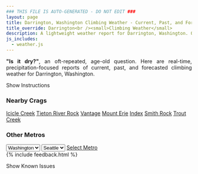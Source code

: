 ```yaml
---
### THIS FILE IS AUTO-GENERATED - DO NOT EDIT ###
layout: page
title: Darrington, Washington Climbing Weather - Current, Past, and Forecasted Report
title_override: Darrington<br /><small>Climbing Weather</small>
description: A lightweight weather report for Darrington, Washington. Optimized for slow internet connections.
js_includes:
  - weather.js
---
```


<section class="measure center lh-copy f5-ns f6 ph2 mv4" style="text-align: justify;">
<strong>"Is it dry?"</strong>, an oft-repeated, age-old question. Here are real-time,
precipitation-focused reports of current, past, and forecasted climbing weather for Darrington, Washington.
</section>

<p id="settings-toggle" class="mw5 b center tc hover-light-red black-70 pointer">Show Instructions</p>
<section id="settings" class="overflow-hidden" style="display:none;">
    <div class="mv2 ph2 center">
        <div class="fn f6 tc pv2">
            <p class="measure lh-copy center"><strong>Show/hide hourly forecasts</strong> by clicking the desired day.</p>
            <hr class="mw5 p0 mv2 o-60 b0 bt b--light-red light-red bg-light-red">
            <p class="measure lh-copy center"><strong>Current and Past conditions</strong> are measured by the nearest weather station. <strong>Forecast conditions</strong> are calculated and polled separately.</p>
            <hr class="mw5 p0 mv2 o-60 b0 bt b--light-red light-red bg-light-red">
            <p class="measure lh-copy center"><strong>Having issues?</strong> Try <a id="clear-cache" class="no-underline relative fancy-link light-red hover-light-red" href="#">clearing the local cache</a>.</p>
            <hr class="mw5 p0 mv2 o-60 b0 bt b--light-red light-red bg-light-red">
            <p class="measure lh-copy center">Weather data sourced from <a class="no-underline fancy-link relative light-red" target="_blank" href="https://www.weather.gov/documentation/services-web-api">weather.gov</a>.</p>
        </div>
    </div>
</section>
<section id="weather" data-crag="darrington-washington" class="mv4-ns mv3 ph2 center"></section>
<section id="nearby" class="tc lh-copy">
  <h3>Nearby Crags</h3>
<a class="nowrap no-underline fancy-link relative light-red mh3" href="/crags/icicle-creek-washington-weather.html">Icicle Creek</a>
<a class="nowrap no-underline fancy-link relative light-red mh3" href="/crags/tieton-river-rock-washington-weather.html">Tieton River Rock</a>
<a class="nowrap no-underline fancy-link relative light-red mh3" href="/crags/vantage-washington-weather.html">Vantage</a>
<a class="nowrap no-underline fancy-link relative light-red mh3" href="/crags/mount-erie-washington-weather.html">Mount Erie</a>
<a class="nowrap no-underline fancy-link relative light-red mh3" href="/crags/index-washington-weather.html">Index</a>
<a class="nowrap no-underline fancy-link relative light-red mh3" href="/crags/smith-rock-oregon-weather.html">Smith Rock</a>
<a class="nowrap no-underline fancy-link relative light-red mh3" href="/crags/trout-creek-oregon-weather.html">Trout Creek</a>
</section>
<section id="nearby" class="tc lh-copy">
  <h3>Other Metros</h3>
  <select class="ma1 bg-near-white pa2" id="stateSel">
    <option value="Texas">Texas</option>
    <option value="Washington" selected>Washington</option>
    <option value="Colorado">Colorado</option>
    <option value="Tennessee">Tennessee</option>
    <option value="Utah">Utah</option>
    <option value="California">California</option>
  </select>
  <select class="ma1 bg-near-white pa2" id="citySel">
    <option value="Seattle" selected>Seattle</option>
  </select>
  <a id="selectMetro" class="f6 link dim ph3 pv2 ma1 dib white bg-light-red" href="/crags/seattle-washington-weather.html">Select Metro</a>
  <script>
    var states = [];
    states["Texas"] = "Austin"
    states["Washington"] = "Seattle"
    states["Colorado"] = "Denver"
    states["Tennessee"] = "Nashville"
    states["Utah"] = "Salt Lake City"
    states["California"] = "San Francisco|Los Angeles"
  </script>
</section>
{% include feedback.html %}
<p id="issues-toggle" class="mw5 b center tc hover-light-red black-70 pointer">Show Known Issues</p>
<section id="issues" class="overflow-hidden tc f6">
</section>

<script>
  var weekly_SEW_151_89 = {"updated":"2023-02-04T07:48:26+00:00","units":"us","forecastGenerator":"BaselineForecastGenerator","generatedAt":"2023-02-04T08:32:56+00:00","updateTime":"2023-02-04T07:48:26+00:00","validTimes":"2023-02-04T01:00:00+00:00/P8D","elevation":{"unitCode":"wmoUnit:m","value":1150.9248},"periods":[{"number":1,"name":"Overnight","startTime":"2023-02-04T00:00:00-08:00","endTime":"2023-02-04T06:00:00-08:00","isDaytime":false,"temperature":33,"temperatureUnit":"F","temperatureTrend":"rising","windSpeed":"14 to 20 mph","windDirection":"SSW","icon":"https://api.weather.gov/icons/land/night/snow,100?size=medium","shortForecast":"Snow","detailedForecast":"Snow before 1am, then rain and snow. Cloudy. Low around 33, with temperatures rising to around 35 overnight. Wind chill values as low as 24. South southwest wind 14 to 20 mph, with gusts as high as 25 mph. Chance of precipitation is 100%. New snow accumulation of 1 to 2 inches possible."},{"number":2,"name":"Saturday","startTime":"2023-02-04T06:00:00-08:00","endTime":"2023-02-04T18:00:00-08:00","isDaytime":true,"temperature":38,"temperatureUnit":"F","temperatureTrend":null,"windSpeed":"8 to 14 mph","windDirection":"SSE","icon":"https://api.weather.gov/icons/land/day/snow,100/snow,60?size=medium","shortForecast":"Rain And Snow","detailedForecast":"Rain and snow. Cloudy, with a high near 38. South southeast wind 8 to 14 mph. Chance of precipitation is 100%. New snow accumulation of less than half an inch possible."},{"number":3,"name":"Saturday Night","startTime":"2023-02-04T18:00:00-08:00","endTime":"2023-02-05T06:00:00-08:00","isDaytime":false,"temperature":33,"temperatureUnit":"F","temperatureTrend":"rising","windSpeed":"7 to 10 mph","windDirection":"SSE","icon":"https://api.weather.gov/icons/land/night/snow,80/snow,60?size=medium","shortForecast":"Rain And Snow","detailedForecast":"Rain and snow. Cloudy. Low around 33, with temperatures rising to around 35 overnight. South southeast wind 7 to 10 mph. Chance of precipitation is 80%. New snow accumulation of around one inch possible."},{"number":4,"name":"Sunday","startTime":"2023-02-05T06:00:00-08:00","endTime":"2023-02-05T18:00:00-08:00","isDaytime":true,"temperature":37,"temperatureUnit":"F","temperatureTrend":null,"windSpeed":"9 mph","windDirection":"SW","icon":"https://api.weather.gov/icons/land/day/snow,100?size=medium","shortForecast":"Rain And Snow","detailedForecast":"Rain and snow. Cloudy, with a high near 37. Southwest wind around 9 mph. Chance of precipitation is 100%. New snow accumulation of 2 to 4 inches possible."},{"number":5,"name":"Sunday Night","startTime":"2023-02-05T18:00:00-08:00","endTime":"2023-02-06T06:00:00-08:00","isDaytime":false,"temperature":32,"temperatureUnit":"F","temperatureTrend":null,"windSpeed":"9 mph","windDirection":"WSW","icon":"https://api.weather.gov/icons/land/night/snow,90?size=medium","shortForecast":"Light Snow","detailedForecast":"Snow. Cloudy, with a low around 32. West southwest wind around 9 mph. Chance of precipitation is 90%. New snow accumulation of 2 to 4 inches possible."},{"number":6,"name":"Monday","startTime":"2023-02-06T06:00:00-08:00","endTime":"2023-02-06T18:00:00-08:00","isDaytime":true,"temperature":35,"temperatureUnit":"F","temperatureTrend":null,"windSpeed":"8 to 13 mph","windDirection":"SW","icon":"https://api.weather.gov/icons/land/day/snow,90/snow,80?size=medium","shortForecast":"Light Snow","detailedForecast":"Snow. Cloudy, with a high near 35. Chance of precipitation is 90%. New snow accumulation of 2 to 4 inches possible."},{"number":7,"name":"Monday Night","startTime":"2023-02-06T18:00:00-08:00","endTime":"2023-02-07T06:00:00-08:00","isDaytime":false,"temperature":34,"temperatureUnit":"F","temperatureTrend":null,"windSpeed":"13 mph","windDirection":"S","icon":"https://api.weather.gov/icons/land/night/snow,90?size=medium","shortForecast":"Light Snow","detailedForecast":"Snow. Cloudy, with a low around 34. Chance of precipitation is 90%. New snow accumulation of 3 to 5 inches possible."},{"number":8,"name":"Tuesday","startTime":"2023-02-07T06:00:00-08:00","endTime":"2023-02-07T18:00:00-08:00","isDaytime":true,"temperature":37,"temperatureUnit":"F","temperatureTrend":null,"windSpeed":"13 mph","windDirection":"S","icon":"https://api.weather.gov/icons/land/day/snow?size=medium","shortForecast":"Snow","detailedForecast":"Snow. Cloudy, with a high near 37. New snow accumulation of 4 to 8 inches possible."},{"number":9,"name":"Tuesday Night","startTime":"2023-02-07T18:00:00-08:00","endTime":"2023-02-08T06:00:00-08:00","isDaytime":false,"temperature":31,"temperatureUnit":"F","temperatureTrend":null,"windSpeed":"12 mph","windDirection":"SSW","icon":"https://api.weather.gov/icons/land/night/snow?size=medium","shortForecast":"Heavy Snow","detailedForecast":"Snow. Cloudy, with a low around 31. New snow accumulation of 8 to 12 inches possible."},{"number":10,"name":"Wednesday","startTime":"2023-02-08T06:00:00-08:00","endTime":"2023-02-08T18:00:00-08:00","isDaytime":true,"temperature":34,"temperatureUnit":"F","temperatureTrend":null,"windSpeed":"12 mph","windDirection":"WSW","icon":"https://api.weather.gov/icons/land/day/snow?size=medium","shortForecast":"Heavy Snow Likely","detailedForecast":"Snow likely. Mostly cloudy, with a high near 34. New snow accumulation of 4 to 8 inches possible."},{"number":11,"name":"Wednesday Night","startTime":"2023-02-08T18:00:00-08:00","endTime":"2023-02-09T06:00:00-08:00","isDaytime":false,"temperature":26,"temperatureUnit":"F","temperatureTrend":null,"windSpeed":"7 to 10 mph","windDirection":"W","icon":"https://api.weather.gov/icons/land/night/snow?size=medium","shortForecast":"Chance Light Snow","detailedForecast":"A chance of snow. Mostly cloudy, with a low around 26."},{"number":12,"name":"Thursday","startTime":"2023-02-09T06:00:00-08:00","endTime":"2023-02-09T18:00:00-08:00","isDaytime":true,"temperature":37,"temperatureUnit":"F","temperatureTrend":null,"windSpeed":"8 mph","windDirection":"N","icon":"https://api.weather.gov/icons/land/day/snow?size=medium","shortForecast":"Chance Light Snow","detailedForecast":"A chance of snow. Partly sunny, with a high near 37."},{"number":13,"name":"Thursday Night","startTime":"2023-02-09T18:00:00-08:00","endTime":"2023-02-10T06:00:00-08:00","isDaytime":false,"temperature":29,"temperatureUnit":"F","temperatureTrend":null,"windSpeed":"9 mph","windDirection":"E","icon":"https://api.weather.gov/icons/land/night/snow?size=medium","shortForecast":"Chance Light Snow","detailedForecast":"A chance of snow. Mostly cloudy, with a low around 29."},{"number":14,"name":"Friday","startTime":"2023-02-10T06:00:00-08:00","endTime":"2023-02-10T18:00:00-08:00","isDaytime":true,"temperature":39,"temperatureUnit":"F","temperatureTrend":null,"windSpeed":"12 mph","windDirection":"E","icon":"https://api.weather.gov/icons/land/day/snow?size=medium","shortForecast":"Chance Light Snow","detailedForecast":"A chance of snow. Mostly cloudy, with a high near 39."}]}
  var hourly_SEW_151_89 = {"@context":["https://geojson.org/geojson-ld/geojson-context.jsonld",{"@version":"1.1","wx":"https://api.weather.gov/ontology#","geo":"http://www.opengis.net/ont/geosparql#","unit":"http://codes.wmo.int/common/unit/","@vocab":"https://api.weather.gov/ontology#"}],"type":"Feature","geometry":{"type":"Polygon","coordinates":[[[-121.6487288,48.1784602],[-121.6426225,48.158006500000006],[-121.6119448,48.16207810000001],[-121.6180444,48.18253210000001],[-121.6487288,48.1784602]]]},"properties":{"updated":"2023-02-04T07:48:26+00:00","units":"us","forecastGenerator":"HourlyForecastGenerator","generatedAt":"2023-02-04T08:32:56+00:00","updateTime":"2023-02-04T07:48:26+00:00","validTimes":"2023-02-04T01:00:00+00:00/P8D","elevation":{"unitCode":"wmoUnit:m","value":1150.9248},"periods":[{"number":1,"name":"","startTime":"2023-02-04T00:00:00-08:00","endTime":"2023-02-04T01:00:00-08:00","isDaytime":false,"temperature":35,"temperatureUnit":"F","temperatureTrend":null,"windSpeed":"20 mph","windDirection":"SSW","icon":"https://api.weather.gov/icons/land/night/snow,80?size=small","shortForecast":"Snow","detailedForecast":""},{"number":2,"name":"","startTime":"2023-02-04T01:00:00-08:00","endTime":"2023-02-04T02:00:00-08:00","isDaytime":false,"temperature":35,"temperatureUnit":"F","temperatureTrend":null,"windSpeed":"16 mph","windDirection":"SSW","icon":"https://api.weather.gov/icons/land/night/snow,90?size=small","shortForecast":"Rain And Snow","detailedForecast":""},{"number":3,"name":"","startTime":"2023-02-04T02:00:00-08:00","endTime":"2023-02-04T03:00:00-08:00","isDaytime":false,"temperature":35,"temperatureUnit":"F","temperatureTrend":null,"windSpeed":"16 mph","windDirection":"SSW","icon":"https://api.weather.gov/icons/land/night/snow,90?size=small","shortForecast":"Rain And Snow","detailedForecast":""},{"number":4,"name":"","startTime":"2023-02-04T03:00:00-08:00","endTime":"2023-02-04T04:00:00-08:00","isDaytime":false,"temperature":35,"temperatureUnit":"F","temperatureTrend":null,"windSpeed":"16 mph","windDirection":"SSW","icon":"https://api.weather.gov/icons/land/night/snow,90?size=small","shortForecast":"Rain And Snow","detailedForecast":""},{"number":5,"name":"","startTime":"2023-02-04T04:00:00-08:00","endTime":"2023-02-04T05:00:00-08:00","isDaytime":false,"temperature":34,"temperatureUnit":"F","temperatureTrend":null,"windSpeed":"14 mph","windDirection":"SSW","icon":"https://api.weather.gov/icons/land/night/snow,90?size=small","shortForecast":"Rain And Snow","detailedForecast":""},{"number":6,"name":"","startTime":"2023-02-04T05:00:00-08:00","endTime":"2023-02-04T06:00:00-08:00","isDaytime":false,"temperature":35,"temperatureUnit":"F","temperatureTrend":null,"windSpeed":"14 mph","windDirection":"SSW","icon":"https://api.weather.gov/icons/land/night/snow,100?size=small","shortForecast":"Rain And Snow","detailedForecast":""},{"number":7,"name":"","startTime":"2023-02-04T06:00:00-08:00","endTime":"2023-02-04T07:00:00-08:00","isDaytime":true,"temperature":35,"temperatureUnit":"F","temperatureTrend":null,"windSpeed":"14 mph","windDirection":"SSW","icon":"https://api.weather.gov/icons/land/day/snow,100?size=small","shortForecast":"Rain And Snow","detailedForecast":""},{"number":8,"name":"","startTime":"2023-02-04T07:00:00-08:00","endTime":"2023-02-04T08:00:00-08:00","isDaytime":true,"temperature":36,"temperatureUnit":"F","temperatureTrend":null,"windSpeed":"12 mph","windDirection":"S","icon":"https://api.weather.gov/icons/land/day/snow?size=small","shortForecast":"Rain And Snow","detailedForecast":""},{"number":9,"name":"","startTime":"2023-02-04T08:00:00-08:00","endTime":"2023-02-04T09:00:00-08:00","isDaytime":true,"temperature":35,"temperatureUnit":"F","temperatureTrend":null,"windSpeed":"12 mph","windDirection":"S","icon":"https://api.weather.gov/icons/land/day/snow?size=small","shortForecast":"Rain And Snow","detailedForecast":""},{"number":10,"name":"","startTime":"2023-02-04T09:00:00-08:00","endTime":"2023-02-04T10:00:00-08:00","isDaytime":true,"temperature":35,"temperatureUnit":"F","temperatureTrend":null,"windSpeed":"12 mph","windDirection":"S","icon":"https://api.weather.gov/icons/land/day/snow?size=small","shortForecast":"Rain And Snow","detailedForecast":""},{"number":11,"name":"","startTime":"2023-02-04T10:00:00-08:00","endTime":"2023-02-04T11:00:00-08:00","isDaytime":true,"temperature":35,"temperatureUnit":"F","temperatureTrend":null,"windSpeed":"12 mph","windDirection":"S","icon":"https://api.weather.gov/icons/land/day/snow?size=small","shortForecast":"Rain And Snow Likely","detailedForecast":""},{"number":12,"name":"","startTime":"2023-02-04T11:00:00-08:00","endTime":"2023-02-04T12:00:00-08:00","isDaytime":true,"temperature":36,"temperatureUnit":"F","temperatureTrend":null,"windSpeed":"12 mph","windDirection":"S","icon":"https://api.weather.gov/icons/land/day/snow?size=small","shortForecast":"Rain And Snow Likely","detailedForecast":""},{"number":13,"name":"","startTime":"2023-02-04T12:00:00-08:00","endTime":"2023-02-04T13:00:00-08:00","isDaytime":true,"temperature":37,"temperatureUnit":"F","temperatureTrend":null,"windSpeed":"12 mph","windDirection":"S","icon":"https://api.weather.gov/icons/land/day/snow?size=small","shortForecast":"Chance Rain And Snow","detailedForecast":""},{"number":14,"name":"","startTime":"2023-02-04T13:00:00-08:00","endTime":"2023-02-04T14:00:00-08:00","isDaytime":true,"temperature":37,"temperatureUnit":"F","temperatureTrend":null,"windSpeed":"9 mph","windDirection":"SSE","icon":"https://api.weather.gov/icons/land/day/snow?size=small","shortForecast":"Chance Rain And Snow","detailedForecast":""},{"number":15,"name":"","startTime":"2023-02-04T14:00:00-08:00","endTime":"2023-02-04T15:00:00-08:00","isDaytime":true,"temperature":38,"temperatureUnit":"F","temperatureTrend":null,"windSpeed":"9 mph","windDirection":"SSE","icon":"https://api.weather.gov/icons/land/day/rain?size=small","shortForecast":"Chance Light Rain","detailedForecast":""},{"number":16,"name":"","startTime":"2023-02-04T15:00:00-08:00","endTime":"2023-02-04T16:00:00-08:00","isDaytime":true,"temperature":38,"temperatureUnit":"F","temperatureTrend":null,"windSpeed":"9 mph","windDirection":"SSE","icon":"https://api.weather.gov/icons/land/day/rain?size=small","shortForecast":"Chance Light Rain","detailedForecast":""},{"number":17,"name":"","startTime":"2023-02-04T16:00:00-08:00","endTime":"2023-02-04T17:00:00-08:00","isDaytime":true,"temperature":37,"temperatureUnit":"F","temperatureTrend":null,"windSpeed":"8 mph","windDirection":"SE","icon":"https://api.weather.gov/icons/land/day/snow?size=small","shortForecast":"Rain And Snow Likely","detailedForecast":""},{"number":18,"name":"","startTime":"2023-02-04T17:00:00-08:00","endTime":"2023-02-04T18:00:00-08:00","isDaytime":true,"temperature":37,"temperatureUnit":"F","temperatureTrend":null,"windSpeed":"8 mph","windDirection":"SE","icon":"https://api.weather.gov/icons/land/day/snow?size=small","shortForecast":"Rain And Snow Likely","detailedForecast":""},{"number":19,"name":"","startTime":"2023-02-04T18:00:00-08:00","endTime":"2023-02-04T19:00:00-08:00","isDaytime":false,"temperature":36,"temperatureUnit":"F","temperatureTrend":null,"windSpeed":"8 mph","windDirection":"SE","icon":"https://api.weather.gov/icons/land/night/snow?size=small","shortForecast":"Rain And Snow","detailedForecast":""},{"number":20,"name":"","startTime":"2023-02-04T19:00:00-08:00","endTime":"2023-02-04T20:00:00-08:00","isDaytime":false,"temperature":36,"temperatureUnit":"F","temperatureTrend":null,"windSpeed":"9 mph","windDirection":"SSE","icon":"https://api.weather.gov/icons/land/night/snow?size=small","shortForecast":"Rain And Snow","detailedForecast":""},{"number":21,"name":"","startTime":"2023-02-04T20:00:00-08:00","endTime":"2023-02-04T21:00:00-08:00","isDaytime":false,"temperature":36,"temperatureUnit":"F","temperatureTrend":null,"windSpeed":"9 mph","windDirection":"SSE","icon":"https://api.weather.gov/icons/land/night/snow?size=small","shortForecast":"Rain And Snow","detailedForecast":""},{"number":22,"name":"","startTime":"2023-02-04T21:00:00-08:00","endTime":"2023-02-04T22:00:00-08:00","isDaytime":false,"temperature":36,"temperatureUnit":"F","temperatureTrend":null,"windSpeed":"9 mph","windDirection":"SSE","icon":"https://api.weather.gov/icons/land/night/snow?size=small","shortForecast":"Rain And Snow","detailedForecast":""},{"number":23,"name":"","startTime":"2023-02-04T22:00:00-08:00","endTime":"2023-02-04T23:00:00-08:00","isDaytime":false,"temperature":36,"temperatureUnit":"F","temperatureTrend":null,"windSpeed":"10 mph","windDirection":"SSE","icon":"https://api.weather.gov/icons/land/night/snow?size=small","shortForecast":"Rain And Snow Likely","detailedForecast":""},{"number":24,"name":"","startTime":"2023-02-04T23:00:00-08:00","endTime":"2023-02-05T00:00:00-08:00","isDaytime":false,"temperature":36,"temperatureUnit":"F","temperatureTrend":null,"windSpeed":"10 mph","windDirection":"SSE","icon":"https://api.weather.gov/icons/land/night/snow?size=small","shortForecast":"Chance Rain And Snow","detailedForecast":""},{"number":25,"name":"","startTime":"2023-02-05T00:00:00-08:00","endTime":"2023-02-05T01:00:00-08:00","isDaytime":false,"temperature":36,"temperatureUnit":"F","temperatureTrend":null,"windSpeed":"10 mph","windDirection":"SSE","icon":"https://api.weather.gov/icons/land/night/snow?size=small","shortForecast":"Chance Rain And Snow","detailedForecast":""},{"number":26,"name":"","startTime":"2023-02-05T01:00:00-08:00","endTime":"2023-02-05T02:00:00-08:00","isDaytime":false,"temperature":36,"temperatureUnit":"F","temperatureTrend":null,"windSpeed":"9 mph","windDirection":"SSE","icon":"https://api.weather.gov/icons/land/night/snow?size=small","shortForecast":"Chance Rain And Snow","detailedForecast":""},{"number":27,"name":"","startTime":"2023-02-05T02:00:00-08:00","endTime":"2023-02-05T03:00:00-08:00","isDaytime":false,"temperature":36,"temperatureUnit":"F","temperatureTrend":null,"windSpeed":"9 mph","windDirection":"SSE","icon":"https://api.weather.gov/icons/land/night/snow?size=small","shortForecast":"Chance Rain And Snow","detailedForecast":""},{"number":28,"name":"","startTime":"2023-02-05T03:00:00-08:00","endTime":"2023-02-05T04:00:00-08:00","isDaytime":false,"temperature":35,"temperatureUnit":"F","temperatureTrend":null,"windSpeed":"9 mph","windDirection":"SSE","icon":"https://api.weather.gov/icons/land/night/snow?size=small","shortForecast":"Chance Rain And Snow","detailedForecast":""},{"number":29,"name":"","startTime":"2023-02-05T04:00:00-08:00","endTime":"2023-02-05T05:00:00-08:00","isDaytime":false,"temperature":35,"temperatureUnit":"F","temperatureTrend":null,"windSpeed":"7 mph","windDirection":"S","icon":"https://api.weather.gov/icons/land/night/snow?size=small","shortForecast":"Chance Rain And Snow","detailedForecast":""},{"number":30,"name":"","startTime":"2023-02-05T05:00:00-08:00","endTime":"2023-02-05T06:00:00-08:00","isDaytime":false,"temperature":35,"temperatureUnit":"F","temperatureTrend":null,"windSpeed":"7 mph","windDirection":"S","icon":"https://api.weather.gov/icons/land/night/snow?size=small","shortForecast":"Rain And Snow Likely","detailedForecast":""},{"number":31,"name":"","startTime":"2023-02-05T06:00:00-08:00","endTime":"2023-02-05T07:00:00-08:00","isDaytime":true,"temperature":35,"temperatureUnit":"F","temperatureTrend":null,"windSpeed":"7 mph","windDirection":"S","icon":"https://api.weather.gov/icons/land/day/snow?size=small","shortForecast":"Rain And Snow Likely","detailedForecast":""},{"number":32,"name":"","startTime":"2023-02-05T07:00:00-08:00","endTime":"2023-02-05T08:00:00-08:00","isDaytime":true,"temperature":34,"temperatureUnit":"F","temperatureTrend":null,"windSpeed":"8 mph","windDirection":"S","icon":"https://api.weather.gov/icons/land/day/snow?size=small","shortForecast":"Light Snow","detailedForecast":""},{"number":33,"name":"","startTime":"2023-02-05T08:00:00-08:00","endTime":"2023-02-05T09:00:00-08:00","isDaytime":true,"temperature":33,"temperatureUnit":"F","temperatureTrend":null,"windSpeed":"8 mph","windDirection":"S","icon":"https://api.weather.gov/icons/land/day/snow?size=small","shortForecast":"Light Snow","detailedForecast":""},{"number":34,"name":"","startTime":"2023-02-05T09:00:00-08:00","endTime":"2023-02-05T10:00:00-08:00","isDaytime":true,"temperature":34,"temperatureUnit":"F","temperatureTrend":null,"windSpeed":"8 mph","windDirection":"S","icon":"https://api.weather.gov/icons/land/day/snow?size=small","shortForecast":"Snow","detailedForecast":""},{"number":35,"name":"","startTime":"2023-02-05T10:00:00-08:00","endTime":"2023-02-05T11:00:00-08:00","isDaytime":true,"temperature":35,"temperatureUnit":"F","temperatureTrend":null,"windSpeed":"8 mph","windDirection":"SSW","icon":"https://api.weather.gov/icons/land/day/snow?size=small","shortForecast":"Light Snow","detailedForecast":""},{"number":36,"name":"","startTime":"2023-02-05T11:00:00-08:00","endTime":"2023-02-05T12:00:00-08:00","isDaytime":true,"temperature":36,"temperatureUnit":"F","temperatureTrend":null,"windSpeed":"8 mph","windDirection":"SSW","icon":"https://api.weather.gov/icons/land/day/snow?size=small","shortForecast":"Light Snow","detailedForecast":""},{"number":37,"name":"","startTime":"2023-02-05T12:00:00-08:00","endTime":"2023-02-05T13:00:00-08:00","isDaytime":true,"temperature":36,"temperatureUnit":"F","temperatureTrend":null,"windSpeed":"8 mph","windDirection":"SSW","icon":"https://api.weather.gov/icons/land/day/snow?size=small","shortForecast":"Light Snow","detailedForecast":""},{"number":38,"name":"","startTime":"2023-02-05T13:00:00-08:00","endTime":"2023-02-05T14:00:00-08:00","isDaytime":true,"temperature":36,"temperatureUnit":"F","temperatureTrend":null,"windSpeed":"9 mph","windDirection":"WSW","icon":"https://api.weather.gov/icons/land/day/snow?size=small","shortForecast":"Light Snow","detailedForecast":""},{"number":39,"name":"","startTime":"2023-02-05T14:00:00-08:00","endTime":"2023-02-05T15:00:00-08:00","isDaytime":true,"temperature":36,"temperatureUnit":"F","temperatureTrend":null,"windSpeed":"9 mph","windDirection":"WSW","icon":"https://api.weather.gov/icons/land/day/snow?size=small","shortForecast":"Light Snow","detailedForecast":""},{"number":40,"name":"","startTime":"2023-02-05T15:00:00-08:00","endTime":"2023-02-05T16:00:00-08:00","isDaytime":true,"temperature":35,"temperatureUnit":"F","temperatureTrend":null,"windSpeed":"9 mph","windDirection":"WSW","icon":"https://api.weather.gov/icons/land/day/snow?size=small","shortForecast":"Light Snow","detailedForecast":""},{"number":41,"name":"","startTime":"2023-02-05T16:00:00-08:00","endTime":"2023-02-05T17:00:00-08:00","isDaytime":true,"temperature":35,"temperatureUnit":"F","temperatureTrend":null,"windSpeed":"9 mph","windDirection":"WSW","icon":"https://api.weather.gov/icons/land/day/snow?size=small","shortForecast":"Light Snow","detailedForecast":""},{"number":42,"name":"","startTime":"2023-02-05T17:00:00-08:00","endTime":"2023-02-05T18:00:00-08:00","isDaytime":true,"temperature":35,"temperatureUnit":"F","temperatureTrend":null,"windSpeed":"9 mph","windDirection":"WSW","icon":"https://api.weather.gov/icons/land/day/snow?size=small","shortForecast":"Light Snow","detailedForecast":""},{"number":43,"name":"","startTime":"2023-02-05T18:00:00-08:00","endTime":"2023-02-05T19:00:00-08:00","isDaytime":false,"temperature":34,"temperatureUnit":"F","temperatureTrend":null,"windSpeed":"9 mph","windDirection":"WSW","icon":"https://api.weather.gov/icons/land/night/snow?size=small","shortForecast":"Light Snow","detailedForecast":""},{"number":44,"name":"","startTime":"2023-02-05T19:00:00-08:00","endTime":"2023-02-05T20:00:00-08:00","isDaytime":false,"temperature":34,"temperatureUnit":"F","temperatureTrend":null,"windSpeed":"9 mph","windDirection":"W","icon":"https://api.weather.gov/icons/land/night/snow?size=small","shortForecast":"Light Snow","detailedForecast":""},{"number":45,"name":"","startTime":"2023-02-05T20:00:00-08:00","endTime":"2023-02-05T21:00:00-08:00","isDaytime":false,"temperature":34,"temperatureUnit":"F","temperatureTrend":null,"windSpeed":"9 mph","windDirection":"W","icon":"https://api.weather.gov/icons/land/night/snow?size=small","shortForecast":"Light Snow","detailedForecast":""},{"number":46,"name":"","startTime":"2023-02-05T21:00:00-08:00","endTime":"2023-02-05T22:00:00-08:00","isDaytime":false,"temperature":34,"temperatureUnit":"F","temperatureTrend":null,"windSpeed":"9 mph","windDirection":"W","icon":"https://api.weather.gov/icons/land/night/snow?size=small","shortForecast":"Light Snow","detailedForecast":""},{"number":47,"name":"","startTime":"2023-02-05T22:00:00-08:00","endTime":"2023-02-05T23:00:00-08:00","isDaytime":false,"temperature":34,"temperatureUnit":"F","temperatureTrend":null,"windSpeed":"9 mph","windDirection":"W","icon":"https://api.weather.gov/icons/land/night/snow?size=small","shortForecast":"Light Snow","detailedForecast":""},{"number":48,"name":"","startTime":"2023-02-05T23:00:00-08:00","endTime":"2023-02-06T00:00:00-08:00","isDaytime":false,"temperature":34,"temperatureUnit":"F","temperatureTrend":null,"windSpeed":"9 mph","windDirection":"W","icon":"https://api.weather.gov/icons/land/night/snow?size=small","shortForecast":"Light Snow","detailedForecast":""},{"number":49,"name":"","startTime":"2023-02-06T00:00:00-08:00","endTime":"2023-02-06T01:00:00-08:00","isDaytime":false,"temperature":34,"temperatureUnit":"F","temperatureTrend":null,"windSpeed":"9 mph","windDirection":"W","icon":"https://api.weather.gov/icons/land/night/snow?size=small","shortForecast":"Light Snow","detailedForecast":""},{"number":50,"name":"","startTime":"2023-02-06T01:00:00-08:00","endTime":"2023-02-06T02:00:00-08:00","isDaytime":false,"temperature":34,"temperatureUnit":"F","temperatureTrend":null,"windSpeed":"8 mph","windDirection":"WSW","icon":"https://api.weather.gov/icons/land/night/snow?size=small","shortForecast":"Light Snow","detailedForecast":""},{"number":51,"name":"","startTime":"2023-02-06T02:00:00-08:00","endTime":"2023-02-06T03:00:00-08:00","isDaytime":false,"temperature":34,"temperatureUnit":"F","temperatureTrend":null,"windSpeed":"8 mph","windDirection":"WSW","icon":"https://api.weather.gov/icons/land/night/snow?size=small","shortForecast":"Light Snow","detailedForecast":""},{"number":52,"name":"","startTime":"2023-02-06T03:00:00-08:00","endTime":"2023-02-06T04:00:00-08:00","isDaytime":false,"temperature":33,"temperatureUnit":"F","temperatureTrend":null,"windSpeed":"8 mph","windDirection":"WSW","icon":"https://api.weather.gov/icons/land/night/snow?size=small","shortForecast":"Light Snow","detailedForecast":""},{"number":53,"name":"","startTime":"2023-02-06T04:00:00-08:00","endTime":"2023-02-06T05:00:00-08:00","isDaytime":false,"temperature":33,"temperatureUnit":"F","temperatureTrend":null,"windSpeed":"8 mph","windDirection":"WSW","icon":"https://api.weather.gov/icons/land/night/snow?size=small","shortForecast":"Light Snow","detailedForecast":""},{"number":54,"name":"","startTime":"2023-02-06T05:00:00-08:00","endTime":"2023-02-06T06:00:00-08:00","isDaytime":false,"temperature":33,"temperatureUnit":"F","temperatureTrend":null,"windSpeed":"8 mph","windDirection":"WSW","icon":"https://api.weather.gov/icons/land/night/snow?size=small","shortForecast":"Light Snow","detailedForecast":""},{"number":55,"name":"","startTime":"2023-02-06T06:00:00-08:00","endTime":"2023-02-06T07:00:00-08:00","isDaytime":true,"temperature":33,"temperatureUnit":"F","temperatureTrend":null,"windSpeed":"8 mph","windDirection":"WSW","icon":"https://api.weather.gov/icons/land/day/snow?size=small","shortForecast":"Light Snow","detailedForecast":""},{"number":56,"name":"","startTime":"2023-02-06T07:00:00-08:00","endTime":"2023-02-06T08:00:00-08:00","isDaytime":true,"temperature":33,"temperatureUnit":"F","temperatureTrend":null,"windSpeed":"8 mph","windDirection":"SW","icon":"https://api.weather.gov/icons/land/day/snow?size=small","shortForecast":"Light Snow","detailedForecast":""},{"number":57,"name":"","startTime":"2023-02-06T08:00:00-08:00","endTime":"2023-02-06T09:00:00-08:00","isDaytime":true,"temperature":33,"temperatureUnit":"F","temperatureTrend":null,"windSpeed":"8 mph","windDirection":"SW","icon":"https://api.weather.gov/icons/land/day/snow?size=small","shortForecast":"Light Snow","detailedForecast":""},{"number":58,"name":"","startTime":"2023-02-06T09:00:00-08:00","endTime":"2023-02-06T10:00:00-08:00","isDaytime":true,"temperature":33,"temperatureUnit":"F","temperatureTrend":null,"windSpeed":"8 mph","windDirection":"SW","icon":"https://api.weather.gov/icons/land/day/snow?size=small","shortForecast":"Light Snow","detailedForecast":""},{"number":59,"name":"","startTime":"2023-02-06T10:00:00-08:00","endTime":"2023-02-06T11:00:00-08:00","isDaytime":true,"temperature":33,"temperatureUnit":"F","temperatureTrend":null,"windSpeed":"12 mph","windDirection":"SSW","icon":"https://api.weather.gov/icons/land/day/snow?size=small","shortForecast":"Light Snow","detailedForecast":""},{"number":60,"name":"","startTime":"2023-02-06T11:00:00-08:00","endTime":"2023-02-06T12:00:00-08:00","isDaytime":true,"temperature":33,"temperatureUnit":"F","temperatureTrend":null,"windSpeed":"12 mph","windDirection":"SSW","icon":"https://api.weather.gov/icons/land/day/snow?size=small","shortForecast":"Light Snow","detailedForecast":""},{"number":61,"name":"","startTime":"2023-02-06T12:00:00-08:00","endTime":"2023-02-06T13:00:00-08:00","isDaytime":true,"temperature":34,"temperatureUnit":"F","temperatureTrend":null,"windSpeed":"12 mph","windDirection":"SSW","icon":"https://api.weather.gov/icons/land/day/snow?size=small","shortForecast":"Light Snow","detailedForecast":""},{"number":62,"name":"","startTime":"2023-02-06T13:00:00-08:00","endTime":"2023-02-06T14:00:00-08:00","isDaytime":true,"temperature":34,"temperatureUnit":"F","temperatureTrend":null,"windSpeed":"13 mph","windDirection":"SSW","icon":"https://api.weather.gov/icons/land/day/snow?size=small","shortForecast":"Light Snow","detailedForecast":""},{"number":63,"name":"","startTime":"2023-02-06T14:00:00-08:00","endTime":"2023-02-06T15:00:00-08:00","isDaytime":true,"temperature":34,"temperatureUnit":"F","temperatureTrend":null,"windSpeed":"13 mph","windDirection":"SSW","icon":"https://api.weather.gov/icons/land/day/snow?size=small","shortForecast":"Light Snow","detailedForecast":""},{"number":64,"name":"","startTime":"2023-02-06T15:00:00-08:00","endTime":"2023-02-06T16:00:00-08:00","isDaytime":true,"temperature":34,"temperatureUnit":"F","temperatureTrend":null,"windSpeed":"13 mph","windDirection":"SSW","icon":"https://api.weather.gov/icons/land/day/snow?size=small","shortForecast":"Light Snow","detailedForecast":""},{"number":65,"name":"","startTime":"2023-02-06T16:00:00-08:00","endTime":"2023-02-06T17:00:00-08:00","isDaytime":true,"temperature":34,"temperatureUnit":"F","temperatureTrend":null,"windSpeed":"13 mph","windDirection":"SSW","icon":"https://api.weather.gov/icons/land/day/snow?size=small","shortForecast":"Light Snow Likely","detailedForecast":""},{"number":66,"name":"","startTime":"2023-02-06T17:00:00-08:00","endTime":"2023-02-06T18:00:00-08:00","isDaytime":true,"temperature":34,"temperatureUnit":"F","temperatureTrend":null,"windSpeed":"13 mph","windDirection":"SSW","icon":"https://api.weather.gov/icons/land/day/snow?size=small","shortForecast":"Light Snow Likely","detailedForecast":""},{"number":67,"name":"","startTime":"2023-02-06T18:00:00-08:00","endTime":"2023-02-06T19:00:00-08:00","isDaytime":false,"temperature":35,"temperatureUnit":"F","temperatureTrend":null,"windSpeed":"13 mph","windDirection":"SSW","icon":"https://api.weather.gov/icons/land/night/snow?size=small","shortForecast":"Light Snow Likely","detailedForecast":""},{"number":68,"name":"","startTime":"2023-02-06T19:00:00-08:00","endTime":"2023-02-06T20:00:00-08:00","isDaytime":false,"temperature":35,"temperatureUnit":"F","temperatureTrend":null,"windSpeed":"12 mph","windDirection":"S","icon":"https://api.weather.gov/icons/land/night/snow?size=small","shortForecast":"Light Snow Likely","detailedForecast":""},{"number":69,"name":"","startTime":"2023-02-06T20:00:00-08:00","endTime":"2023-02-06T21:00:00-08:00","isDaytime":false,"temperature":35,"temperatureUnit":"F","temperatureTrend":null,"windSpeed":"12 mph","windDirection":"S","icon":"https://api.weather.gov/icons/land/night/snow?size=small","shortForecast":"Light Snow Likely","detailedForecast":""},{"number":70,"name":"","startTime":"2023-02-06T21:00:00-08:00","endTime":"2023-02-06T22:00:00-08:00","isDaytime":false,"temperature":35,"temperatureUnit":"F","temperatureTrend":null,"windSpeed":"12 mph","windDirection":"S","icon":"https://api.weather.gov/icons/land/night/snow?size=small","shortForecast":"Light Snow Likely","detailedForecast":""},{"number":71,"name":"","startTime":"2023-02-06T22:00:00-08:00","endTime":"2023-02-06T23:00:00-08:00","isDaytime":false,"temperature":35,"temperatureUnit":"F","temperatureTrend":null,"windSpeed":"12 mph","windDirection":"S","icon":"https://api.weather.gov/icons/land/night/snow?size=small","shortForecast":"Light Snow","detailedForecast":""},{"number":72,"name":"","startTime":"2023-02-06T23:00:00-08:00","endTime":"2023-02-07T00:00:00-08:00","isDaytime":false,"temperature":35,"temperatureUnit":"F","temperatureTrend":null,"windSpeed":"12 mph","windDirection":"S","icon":"https://api.weather.gov/icons/land/night/snow?size=small","shortForecast":"Light Snow","detailedForecast":""},{"number":73,"name":"","startTime":"2023-02-07T00:00:00-08:00","endTime":"2023-02-07T01:00:00-08:00","isDaytime":false,"temperature":36,"temperatureUnit":"F","temperatureTrend":null,"windSpeed":"12 mph","windDirection":"S","icon":"https://api.weather.gov/icons/land/night/snow?size=small","shortForecast":"Light Snow","detailedForecast":""},{"number":74,"name":"","startTime":"2023-02-07T01:00:00-08:00","endTime":"2023-02-07T02:00:00-08:00","isDaytime":false,"temperature":36,"temperatureUnit":"F","temperatureTrend":null,"windSpeed":"12 mph","windDirection":"S","icon":"https://api.weather.gov/icons/land/night/snow?size=small","shortForecast":"Light Snow","detailedForecast":""},{"number":75,"name":"","startTime":"2023-02-07T02:00:00-08:00","endTime":"2023-02-07T03:00:00-08:00","isDaytime":false,"temperature":36,"temperatureUnit":"F","temperatureTrend":null,"windSpeed":"12 mph","windDirection":"S","icon":"https://api.weather.gov/icons/land/night/snow?size=small","shortForecast":"Light Snow","detailedForecast":""},{"number":76,"name":"","startTime":"2023-02-07T03:00:00-08:00","endTime":"2023-02-07T04:00:00-08:00","isDaytime":false,"temperature":35,"temperatureUnit":"F","temperatureTrend":null,"windSpeed":"12 mph","windDirection":"S","icon":"https://api.weather.gov/icons/land/night/snow?size=small","shortForecast":"Light Snow","detailedForecast":""},{"number":77,"name":"","startTime":"2023-02-07T04:00:00-08:00","endTime":"2023-02-07T05:00:00-08:00","isDaytime":false,"temperature":35,"temperatureUnit":"F","temperatureTrend":null,"windSpeed":"12 mph","windDirection":"S","icon":"https://api.weather.gov/icons/land/night/snow?size=small","shortForecast":"Light Snow","detailedForecast":""},{"number":78,"name":"","startTime":"2023-02-07T05:00:00-08:00","endTime":"2023-02-07T06:00:00-08:00","isDaytime":false,"temperature":35,"temperatureUnit":"F","temperatureTrend":null,"windSpeed":"12 mph","windDirection":"S","icon":"https://api.weather.gov/icons/land/night/snow?size=small","shortForecast":"Light Snow","detailedForecast":""},{"number":79,"name":"","startTime":"2023-02-07T06:00:00-08:00","endTime":"2023-02-07T07:00:00-08:00","isDaytime":true,"temperature":36,"temperatureUnit":"F","temperatureTrend":null,"windSpeed":"12 mph","windDirection":"S","icon":"https://api.weather.gov/icons/land/day/snow?size=small","shortForecast":"Light Snow","detailedForecast":""},{"number":80,"name":"","startTime":"2023-02-07T07:00:00-08:00","endTime":"2023-02-07T08:00:00-08:00","isDaytime":true,"temperature":36,"temperatureUnit":"F","temperatureTrend":null,"windSpeed":"12 mph","windDirection":"S","icon":"https://api.weather.gov/icons/land/day/snow?size=small","shortForecast":"Light Snow","detailedForecast":""},{"number":81,"name":"","startTime":"2023-02-07T08:00:00-08:00","endTime":"2023-02-07T09:00:00-08:00","isDaytime":true,"temperature":36,"temperatureUnit":"F","temperatureTrend":null,"windSpeed":"12 mph","windDirection":"S","icon":"https://api.weather.gov/icons/land/day/snow?size=small","shortForecast":"Light Snow","detailedForecast":""},{"number":82,"name":"","startTime":"2023-02-07T09:00:00-08:00","endTime":"2023-02-07T10:00:00-08:00","isDaytime":true,"temperature":35,"temperatureUnit":"F","temperatureTrend":null,"windSpeed":"12 mph","windDirection":"S","icon":"https://api.weather.gov/icons/land/day/snow?size=small","shortForecast":"Light Snow","detailedForecast":""},{"number":83,"name":"","startTime":"2023-02-07T10:00:00-08:00","endTime":"2023-02-07T11:00:00-08:00","isDaytime":true,"temperature":35,"temperatureUnit":"F","temperatureTrend":null,"windSpeed":"13 mph","windDirection":"S","icon":"https://api.weather.gov/icons/land/day/snow?size=small","shortForecast":"Light Snow","detailedForecast":""},{"number":84,"name":"","startTime":"2023-02-07T11:00:00-08:00","endTime":"2023-02-07T12:00:00-08:00","isDaytime":true,"temperature":35,"temperatureUnit":"F","temperatureTrend":null,"windSpeed":"13 mph","windDirection":"S","icon":"https://api.weather.gov/icons/land/day/snow?size=small","shortForecast":"Light Snow","detailedForecast":""},{"number":85,"name":"","startTime":"2023-02-07T12:00:00-08:00","endTime":"2023-02-07T13:00:00-08:00","isDaytime":true,"temperature":36,"temperatureUnit":"F","temperatureTrend":null,"windSpeed":"13 mph","windDirection":"S","icon":"https://api.weather.gov/icons/land/day/snow?size=small","shortForecast":"Light Snow","detailedForecast":""},{"number":86,"name":"","startTime":"2023-02-07T13:00:00-08:00","endTime":"2023-02-07T14:00:00-08:00","isDaytime":true,"temperature":36,"temperatureUnit":"F","temperatureTrend":null,"windSpeed":"13 mph","windDirection":"S","icon":"https://api.weather.gov/icons/land/day/snow?size=small","shortForecast":"Light Snow","detailedForecast":""},{"number":87,"name":"","startTime":"2023-02-07T14:00:00-08:00","endTime":"2023-02-07T15:00:00-08:00","isDaytime":true,"temperature":36,"temperatureUnit":"F","temperatureTrend":null,"windSpeed":"13 mph","windDirection":"S","icon":"https://api.weather.gov/icons/land/day/snow?size=small","shortForecast":"Light Snow","detailedForecast":""},{"number":88,"name":"","startTime":"2023-02-07T15:00:00-08:00","endTime":"2023-02-07T16:00:00-08:00","isDaytime":true,"temperature":35,"temperatureUnit":"F","temperatureTrend":null,"windSpeed":"13 mph","windDirection":"S","icon":"https://api.weather.gov/icons/land/day/snow?size=small","shortForecast":"Light Snow","detailedForecast":""},{"number":89,"name":"","startTime":"2023-02-07T16:00:00-08:00","endTime":"2023-02-07T17:00:00-08:00","isDaytime":true,"temperature":35,"temperatureUnit":"F","temperatureTrend":null,"windSpeed":"12 mph","windDirection":"S","icon":"https://api.weather.gov/icons/land/day/snow?size=small","shortForecast":"Snow","detailedForecast":""},{"number":90,"name":"","startTime":"2023-02-07T17:00:00-08:00","endTime":"2023-02-07T18:00:00-08:00","isDaytime":true,"temperature":35,"temperatureUnit":"F","temperatureTrend":null,"windSpeed":"12 mph","windDirection":"S","icon":"https://api.weather.gov/icons/land/day/snow?size=small","shortForecast":"Snow","detailedForecast":""},{"number":91,"name":"","startTime":"2023-02-07T18:00:00-08:00","endTime":"2023-02-07T19:00:00-08:00","isDaytime":false,"temperature":35,"temperatureUnit":"F","temperatureTrend":null,"windSpeed":"12 mph","windDirection":"S","icon":"https://api.weather.gov/icons/land/night/snow?size=small","shortForecast":"Snow","detailedForecast":""},{"number":92,"name":"","startTime":"2023-02-07T19:00:00-08:00","endTime":"2023-02-07T20:00:00-08:00","isDaytime":false,"temperature":35,"temperatureUnit":"F","temperatureTrend":null,"windSpeed":"10 mph","windDirection":"S","icon":"https://api.weather.gov/icons/land/night/snow?size=small","shortForecast":"Snow","detailedForecast":""},{"number":93,"name":"","startTime":"2023-02-07T20:00:00-08:00","endTime":"2023-02-07T21:00:00-08:00","isDaytime":false,"temperature":35,"temperatureUnit":"F","temperatureTrend":null,"windSpeed":"10 mph","windDirection":"S","icon":"https://api.weather.gov/icons/land/night/snow?size=small","shortForecast":"Snow","detailedForecast":""},{"number":94,"name":"","startTime":"2023-02-07T21:00:00-08:00","endTime":"2023-02-07T22:00:00-08:00","isDaytime":false,"temperature":34,"temperatureUnit":"F","temperatureTrend":null,"windSpeed":"10 mph","windDirection":"S","icon":"https://api.weather.gov/icons/land/night/snow?size=small","shortForecast":"Snow","detailedForecast":""},{"number":95,"name":"","startTime":"2023-02-07T22:00:00-08:00","endTime":"2023-02-07T23:00:00-08:00","isDaytime":false,"temperature":34,"temperatureUnit":"F","temperatureTrend":null,"windSpeed":"9 mph","windDirection":"S","icon":"https://api.weather.gov/icons/land/night/snow?size=small","shortForecast":"Heavy Snow","detailedForecast":""},{"number":96,"name":"","startTime":"2023-02-07T23:00:00-08:00","endTime":"2023-02-08T00:00:00-08:00","isDaytime":false,"temperature":34,"temperatureUnit":"F","temperatureTrend":null,"windSpeed":"9 mph","windDirection":"S","icon":"https://api.weather.gov/icons/land/night/snow?size=small","shortForecast":"Heavy Snow","detailedForecast":""},{"number":97,"name":"","startTime":"2023-02-08T00:00:00-08:00","endTime":"2023-02-08T01:00:00-08:00","isDaytime":false,"temperature":33,"temperatureUnit":"F","temperatureTrend":null,"windSpeed":"9 mph","windDirection":"S","icon":"https://api.weather.gov/icons/land/night/snow?size=small","shortForecast":"Heavy Snow","detailedForecast":""},{"number":98,"name":"","startTime":"2023-02-08T01:00:00-08:00","endTime":"2023-02-08T02:00:00-08:00","isDaytime":false,"temperature":33,"temperatureUnit":"F","temperatureTrend":null,"windSpeed":"9 mph","windDirection":"SSW","icon":"https://api.weather.gov/icons/land/night/snow?size=small","shortForecast":"Heavy Snow","detailedForecast":""},{"number":99,"name":"","startTime":"2023-02-08T02:00:00-08:00","endTime":"2023-02-08T03:00:00-08:00","isDaytime":false,"temperature":33,"temperatureUnit":"F","temperatureTrend":null,"windSpeed":"9 mph","windDirection":"SSW","icon":"https://api.weather.gov/icons/land/night/snow?size=small","shortForecast":"Heavy Snow","detailedForecast":""},{"number":100,"name":"","startTime":"2023-02-08T03:00:00-08:00","endTime":"2023-02-08T04:00:00-08:00","isDaytime":false,"temperature":33,"temperatureUnit":"F","temperatureTrend":null,"windSpeed":"9 mph","windDirection":"SSW","icon":"https://api.weather.gov/icons/land/night/snow?size=small","shortForecast":"Heavy Snow","detailedForecast":""},{"number":101,"name":"","startTime":"2023-02-08T04:00:00-08:00","endTime":"2023-02-08T05:00:00-08:00","isDaytime":false,"temperature":33,"temperatureUnit":"F","temperatureTrend":null,"windSpeed":"9 mph","windDirection":"SSW","icon":"https://api.weather.gov/icons/land/night/snow?size=small","shortForecast":"Snow Likely","detailedForecast":""},{"number":102,"name":"","startTime":"2023-02-08T05:00:00-08:00","endTime":"2023-02-08T06:00:00-08:00","isDaytime":false,"temperature":33,"temperatureUnit":"F","temperatureTrend":null,"windSpeed":"9 mph","windDirection":"SSW","icon":"https://api.weather.gov/icons/land/night/snow?size=small","shortForecast":"Snow Likely","detailedForecast":""},{"number":103,"name":"","startTime":"2023-02-08T06:00:00-08:00","endTime":"2023-02-08T07:00:00-08:00","isDaytime":true,"temperature":32,"temperatureUnit":"F","temperatureTrend":null,"windSpeed":"9 mph","windDirection":"SSW","icon":"https://api.weather.gov/icons/land/day/snow?size=small","shortForecast":"Snow Likely","detailedForecast":""},{"number":104,"name":"","startTime":"2023-02-08T07:00:00-08:00","endTime":"2023-02-08T08:00:00-08:00","isDaytime":true,"temperature":32,"temperatureUnit":"F","temperatureTrend":null,"windSpeed":"9 mph","windDirection":"SW","icon":"https://api.weather.gov/icons/land/day/snow?size=small","shortForecast":"Snow Likely","detailedForecast":""},{"number":105,"name":"","startTime":"2023-02-08T08:00:00-08:00","endTime":"2023-02-08T09:00:00-08:00","isDaytime":true,"temperature":32,"temperatureUnit":"F","temperatureTrend":null,"windSpeed":"9 mph","windDirection":"SW","icon":"https://api.weather.gov/icons/land/day/snow?size=small","shortForecast":"Snow Likely","detailedForecast":""},{"number":106,"name":"","startTime":"2023-02-08T09:00:00-08:00","endTime":"2023-02-08T10:00:00-08:00","isDaytime":true,"temperature":32,"temperatureUnit":"F","temperatureTrend":null,"windSpeed":"9 mph","windDirection":"SW","icon":"https://api.weather.gov/icons/land/day/snow?size=small","shortForecast":"Snow Likely","detailedForecast":""},{"number":107,"name":"","startTime":"2023-02-08T10:00:00-08:00","endTime":"2023-02-08T11:00:00-08:00","isDaytime":true,"temperature":32,"temperatureUnit":"F","temperatureTrend":null,"windSpeed":"10 mph","windDirection":"WSW","icon":"https://api.weather.gov/icons/land/day/snow?size=small","shortForecast":"Heavy Snow Likely","detailedForecast":""},{"number":108,"name":"","startTime":"2023-02-08T11:00:00-08:00","endTime":"2023-02-08T12:00:00-08:00","isDaytime":true,"temperature":33,"temperatureUnit":"F","temperatureTrend":null,"windSpeed":"10 mph","windDirection":"WSW","icon":"https://api.weather.gov/icons/land/day/snow?size=small","shortForecast":"Heavy Snow Likely","detailedForecast":""},{"number":109,"name":"","startTime":"2023-02-08T12:00:00-08:00","endTime":"2023-02-08T13:00:00-08:00","isDaytime":true,"temperature":34,"temperatureUnit":"F","temperatureTrend":null,"windSpeed":"10 mph","windDirection":"WSW","icon":"https://api.weather.gov/icons/land/day/snow?size=small","shortForecast":"Heavy Snow Likely","detailedForecast":""},{"number":110,"name":"","startTime":"2023-02-08T13:00:00-08:00","endTime":"2023-02-08T14:00:00-08:00","isDaytime":true,"temperature":34,"temperatureUnit":"F","temperatureTrend":null,"windSpeed":"12 mph","windDirection":"WSW","icon":"https://api.weather.gov/icons/land/day/snow?size=small","shortForecast":"Heavy Snow Likely","detailedForecast":""},{"number":111,"name":"","startTime":"2023-02-08T14:00:00-08:00","endTime":"2023-02-08T15:00:00-08:00","isDaytime":true,"temperature":34,"temperatureUnit":"F","temperatureTrend":null,"windSpeed":"12 mph","windDirection":"WSW","icon":"https://api.weather.gov/icons/land/day/snow?size=small","shortForecast":"Heavy Snow Likely","detailedForecast":""},{"number":112,"name":"","startTime":"2023-02-08T15:00:00-08:00","endTime":"2023-02-08T16:00:00-08:00","isDaytime":true,"temperature":33,"temperatureUnit":"F","temperatureTrend":null,"windSpeed":"12 mph","windDirection":"WSW","icon":"https://api.weather.gov/icons/land/day/snow?size=small","shortForecast":"Heavy Snow Likely","detailedForecast":""},{"number":113,"name":"","startTime":"2023-02-08T16:00:00-08:00","endTime":"2023-02-08T17:00:00-08:00","isDaytime":true,"temperature":32,"temperatureUnit":"F","temperatureTrend":null,"windSpeed":"10 mph","windDirection":"W","icon":"https://api.weather.gov/icons/land/day/snow?size=small","shortForecast":"Chance Light Snow","detailedForecast":""},{"number":114,"name":"","startTime":"2023-02-08T17:00:00-08:00","endTime":"2023-02-08T18:00:00-08:00","isDaytime":true,"temperature":31,"temperatureUnit":"F","temperatureTrend":null,"windSpeed":"10 mph","windDirection":"W","icon":"https://api.weather.gov/icons/land/day/snow?size=small","shortForecast":"Chance Light Snow","detailedForecast":""},{"number":115,"name":"","startTime":"2023-02-08T18:00:00-08:00","endTime":"2023-02-08T19:00:00-08:00","isDaytime":false,"temperature":31,"temperatureUnit":"F","temperatureTrend":null,"windSpeed":"10 mph","windDirection":"W","icon":"https://api.weather.gov/icons/land/night/snow?size=small","shortForecast":"Chance Light Snow","detailedForecast":""},{"number":116,"name":"","startTime":"2023-02-08T19:00:00-08:00","endTime":"2023-02-08T20:00:00-08:00","isDaytime":false,"temperature":30,"temperatureUnit":"F","temperatureTrend":null,"windSpeed":"9 mph","windDirection":"W","icon":"https://api.weather.gov/icons/land/night/snow?size=small","shortForecast":"Chance Light Snow","detailedForecast":""},{"number":117,"name":"","startTime":"2023-02-08T20:00:00-08:00","endTime":"2023-02-08T21:00:00-08:00","isDaytime":false,"temperature":30,"temperatureUnit":"F","temperatureTrend":null,"windSpeed":"9 mph","windDirection":"W","icon":"https://api.weather.gov/icons/land/night/snow?size=small","shortForecast":"Chance Light Snow","detailedForecast":""},{"number":118,"name":"","startTime":"2023-02-08T21:00:00-08:00","endTime":"2023-02-08T22:00:00-08:00","isDaytime":false,"temperature":29,"temperatureUnit":"F","temperatureTrend":null,"windSpeed":"9 mph","windDirection":"W","icon":"https://api.weather.gov/icons/land/night/snow?size=small","shortForecast":"Chance Light Snow","detailedForecast":""},{"number":119,"name":"","startTime":"2023-02-08T22:00:00-08:00","endTime":"2023-02-08T23:00:00-08:00","isDaytime":false,"temperature":29,"temperatureUnit":"F","temperatureTrend":null,"windSpeed":"9 mph","windDirection":"WSW","icon":"https://api.weather.gov/icons/land/night/snow?size=small","shortForecast":"Chance Light Snow","detailedForecast":""},{"number":120,"name":"","startTime":"2023-02-08T23:00:00-08:00","endTime":"2023-02-09T00:00:00-08:00","isDaytime":false,"temperature":29,"temperatureUnit":"F","temperatureTrend":null,"windSpeed":"9 mph","windDirection":"WSW","icon":"https://api.weather.gov/icons/land/night/snow?size=small","shortForecast":"Chance Light Snow","detailedForecast":""},{"number":121,"name":"","startTime":"2023-02-09T00:00:00-08:00","endTime":"2023-02-09T01:00:00-08:00","isDaytime":false,"temperature":29,"temperatureUnit":"F","temperatureTrend":null,"windSpeed":"9 mph","windDirection":"WSW","icon":"https://api.weather.gov/icons/land/night/snow?size=small","shortForecast":"Chance Light Snow","detailedForecast":""},{"number":122,"name":"","startTime":"2023-02-09T01:00:00-08:00","endTime":"2023-02-09T02:00:00-08:00","isDaytime":false,"temperature":29,"temperatureUnit":"F","temperatureTrend":null,"windSpeed":"8 mph","windDirection":"W","icon":"https://api.weather.gov/icons/land/night/snow?size=small","shortForecast":"Chance Light Snow","detailedForecast":""},{"number":123,"name":"","startTime":"2023-02-09T02:00:00-08:00","endTime":"2023-02-09T03:00:00-08:00","isDaytime":false,"temperature":29,"temperatureUnit":"F","temperatureTrend":null,"windSpeed":"8 mph","windDirection":"W","icon":"https://api.weather.gov/icons/land/night/snow?size=small","shortForecast":"Chance Light Snow","detailedForecast":""},{"number":124,"name":"","startTime":"2023-02-09T03:00:00-08:00","endTime":"2023-02-09T04:00:00-08:00","isDaytime":false,"temperature":28,"temperatureUnit":"F","temperatureTrend":null,"windSpeed":"8 mph","windDirection":"W","icon":"https://api.weather.gov/icons/land/night/snow?size=small","shortForecast":"Chance Light Snow","detailedForecast":""},{"number":125,"name":"","startTime":"2023-02-09T04:00:00-08:00","endTime":"2023-02-09T05:00:00-08:00","isDaytime":false,"temperature":28,"temperatureUnit":"F","temperatureTrend":null,"windSpeed":"7 mph","windDirection":"W","icon":"https://api.weather.gov/icons/land/night/snow?size=small","shortForecast":"Chance Light Snow","detailedForecast":""},{"number":126,"name":"","startTime":"2023-02-09T05:00:00-08:00","endTime":"2023-02-09T06:00:00-08:00","isDaytime":false,"temperature":27,"temperatureUnit":"F","temperatureTrend":null,"windSpeed":"7 mph","windDirection":"W","icon":"https://api.weather.gov/icons/land/night/snow?size=small","shortForecast":"Chance Light Snow","detailedForecast":""},{"number":127,"name":"","startTime":"2023-02-09T06:00:00-08:00","endTime":"2023-02-09T07:00:00-08:00","isDaytime":true,"temperature":27,"temperatureUnit":"F","temperatureTrend":null,"windSpeed":"7 mph","windDirection":"W","icon":"https://api.weather.gov/icons/land/day/snow?size=small","shortForecast":"Chance Light Snow","detailedForecast":""},{"number":128,"name":"","startTime":"2023-02-09T07:00:00-08:00","endTime":"2023-02-09T08:00:00-08:00","isDaytime":true,"temperature":27,"temperatureUnit":"F","temperatureTrend":null,"windSpeed":"8 mph","windDirection":"ENE","icon":"https://api.weather.gov/icons/land/day/snow?size=small","shortForecast":"Chance Light Snow","detailedForecast":""},{"number":129,"name":"","startTime":"2023-02-09T08:00:00-08:00","endTime":"2023-02-09T09:00:00-08:00","isDaytime":true,"temperature":28,"temperatureUnit":"F","temperatureTrend":null,"windSpeed":"8 mph","windDirection":"ENE","icon":"https://api.weather.gov/icons/land/day/snow?size=small","shortForecast":"Chance Light Snow","detailedForecast":""},{"number":130,"name":"","startTime":"2023-02-09T09:00:00-08:00","endTime":"2023-02-09T10:00:00-08:00","isDaytime":true,"temperature":29,"temperatureUnit":"F","temperatureTrend":null,"windSpeed":"8 mph","windDirection":"ENE","icon":"https://api.weather.gov/icons/land/day/snow?size=small","shortForecast":"Chance Light Snow","detailedForecast":""},{"number":131,"name":"","startTime":"2023-02-09T10:00:00-08:00","endTime":"2023-02-09T11:00:00-08:00","isDaytime":true,"temperature":31,"temperatureUnit":"F","temperatureTrend":null,"windSpeed":"8 mph","windDirection":"ENE","icon":"https://api.weather.gov/icons/land/day/snow?size=small","shortForecast":"Chance Light Snow","detailedForecast":""},{"number":132,"name":"","startTime":"2023-02-09T11:00:00-08:00","endTime":"2023-02-09T12:00:00-08:00","isDaytime":true,"temperature":33,"temperatureUnit":"F","temperatureTrend":null,"windSpeed":"8 mph","windDirection":"ENE","icon":"https://api.weather.gov/icons/land/day/snow?size=small","shortForecast":"Chance Light Snow","detailedForecast":""},{"number":133,"name":"","startTime":"2023-02-09T12:00:00-08:00","endTime":"2023-02-09T13:00:00-08:00","isDaytime":true,"temperature":35,"temperatureUnit":"F","temperatureTrend":null,"windSpeed":"8 mph","windDirection":"ENE","icon":"https://api.weather.gov/icons/land/day/snow?size=small","shortForecast":"Chance Light Snow","detailedForecast":""},{"number":134,"name":"","startTime":"2023-02-09T13:00:00-08:00","endTime":"2023-02-09T14:00:00-08:00","isDaytime":true,"temperature":36,"temperatureUnit":"F","temperatureTrend":null,"windSpeed":"8 mph","windDirection":"NNW","icon":"https://api.weather.gov/icons/land/day/snow?size=small","shortForecast":"Chance Light Snow","detailedForecast":""},{"number":135,"name":"","startTime":"2023-02-09T14:00:00-08:00","endTime":"2023-02-09T15:00:00-08:00","isDaytime":true,"temperature":37,"temperatureUnit":"F","temperatureTrend":null,"windSpeed":"8 mph","windDirection":"NNW","icon":"https://api.weather.gov/icons/land/day/snow?size=small","shortForecast":"Chance Light Snow","detailedForecast":""},{"number":136,"name":"","startTime":"2023-02-09T15:00:00-08:00","endTime":"2023-02-09T16:00:00-08:00","isDaytime":true,"temperature":37,"temperatureUnit":"F","temperatureTrend":null,"windSpeed":"8 mph","windDirection":"NNW","icon":"https://api.weather.gov/icons/land/day/snow?size=small","shortForecast":"Chance Light Snow","detailedForecast":""},{"number":137,"name":"","startTime":"2023-02-09T16:00:00-08:00","endTime":"2023-02-09T17:00:00-08:00","isDaytime":true,"temperature":36,"temperatureUnit":"F","temperatureTrend":null,"windSpeed":"8 mph","windDirection":"WNW","icon":"https://api.weather.gov/icons/land/day/snow?size=small","shortForecast":"Chance Light Snow","detailedForecast":""},{"number":138,"name":"","startTime":"2023-02-09T17:00:00-08:00","endTime":"2023-02-09T18:00:00-08:00","isDaytime":true,"temperature":35,"temperatureUnit":"F","temperatureTrend":null,"windSpeed":"8 mph","windDirection":"WNW","icon":"https://api.weather.gov/icons/land/day/snow?size=small","shortForecast":"Chance Light Snow","detailedForecast":""},{"number":139,"name":"","startTime":"2023-02-09T18:00:00-08:00","endTime":"2023-02-09T19:00:00-08:00","isDaytime":false,"temperature":33,"temperatureUnit":"F","temperatureTrend":null,"windSpeed":"8 mph","windDirection":"WNW","icon":"https://api.weather.gov/icons/land/night/snow?size=small","shortForecast":"Chance Light Snow","detailedForecast":""},{"number":140,"name":"","startTime":"2023-02-09T19:00:00-08:00","endTime":"2023-02-09T20:00:00-08:00","isDaytime":false,"temperature":32,"temperatureUnit":"F","temperatureTrend":null,"windSpeed":"9 mph","windDirection":"E","icon":"https://api.weather.gov/icons/land/night/snow?size=small","shortForecast":"Chance Light Snow","detailedForecast":""},{"number":141,"name":"","startTime":"2023-02-09T20:00:00-08:00","endTime":"2023-02-09T21:00:00-08:00","isDaytime":false,"temperature":31,"temperatureUnit":"F","temperatureTrend":null,"windSpeed":"9 mph","windDirection":"E","icon":"https://api.weather.gov/icons/land/night/snow?size=small","shortForecast":"Chance Light Snow","detailedForecast":""},{"number":142,"name":"","startTime":"2023-02-09T21:00:00-08:00","endTime":"2023-02-09T22:00:00-08:00","isDaytime":false,"temperature":31,"temperatureUnit":"F","temperatureTrend":null,"windSpeed":"9 mph","windDirection":"E","icon":"https://api.weather.gov/icons/land/night/snow?size=small","shortForecast":"Chance Light Snow","detailedForecast":""},{"number":143,"name":"","startTime":"2023-02-09T22:00:00-08:00","endTime":"2023-02-09T23:00:00-08:00","isDaytime":false,"temperature":31,"temperatureUnit":"F","temperatureTrend":null,"windSpeed":"9 mph","windDirection":"E","icon":"https://api.weather.gov/icons/land/night/snow?size=small","shortForecast":"Chance Light Snow","detailedForecast":""},{"number":144,"name":"","startTime":"2023-02-09T23:00:00-08:00","endTime":"2023-02-10T00:00:00-08:00","isDaytime":false,"temperature":31,"temperatureUnit":"F","temperatureTrend":null,"windSpeed":"9 mph","windDirection":"E","icon":"https://api.weather.gov/icons/land/night/snow?size=small","shortForecast":"Chance Light Snow","detailedForecast":""},{"number":145,"name":"","startTime":"2023-02-10T00:00:00-08:00","endTime":"2023-02-10T01:00:00-08:00","isDaytime":false,"temperature":31,"temperatureUnit":"F","temperatureTrend":null,"windSpeed":"9 mph","windDirection":"E","icon":"https://api.weather.gov/icons/land/night/snow?size=small","shortForecast":"Chance Light Snow","detailedForecast":""},{"number":146,"name":"","startTime":"2023-02-10T01:00:00-08:00","endTime":"2023-02-10T02:00:00-08:00","isDaytime":false,"temperature":31,"temperatureUnit":"F","temperatureTrend":null,"windSpeed":"9 mph","windDirection":"E","icon":"https://api.weather.gov/icons/land/night/snow?size=small","shortForecast":"Chance Light Snow","detailedForecast":""},{"number":147,"name":"","startTime":"2023-02-10T02:00:00-08:00","endTime":"2023-02-10T03:00:00-08:00","isDaytime":false,"temperature":31,"temperatureUnit":"F","temperatureTrend":null,"windSpeed":"9 mph","windDirection":"E","icon":"https://api.weather.gov/icons/land/night/snow?size=small","shortForecast":"Chance Light Snow","detailedForecast":""},{"number":148,"name":"","startTime":"2023-02-10T03:00:00-08:00","endTime":"2023-02-10T04:00:00-08:00","isDaytime":false,"temperature":31,"temperatureUnit":"F","temperatureTrend":null,"windSpeed":"9 mph","windDirection":"E","icon":"https://api.weather.gov/icons/land/night/snow?size=small","shortForecast":"Chance Light Snow","detailedForecast":""},{"number":149,"name":"","startTime":"2023-02-10T04:00:00-08:00","endTime":"2023-02-10T05:00:00-08:00","isDaytime":false,"temperature":31,"temperatureUnit":"F","temperatureTrend":null,"windSpeed":"9 mph","windDirection":"E","icon":"https://api.weather.gov/icons/land/night/snow?size=small","shortForecast":"Chance Light Snow","detailedForecast":""},{"number":150,"name":"","startTime":"2023-02-10T05:00:00-08:00","endTime":"2023-02-10T06:00:00-08:00","isDaytime":false,"temperature":31,"temperatureUnit":"F","temperatureTrend":null,"windSpeed":"9 mph","windDirection":"E","icon":"https://api.weather.gov/icons/land/night/snow?size=small","shortForecast":"Chance Light Snow","detailedForecast":""},{"number":151,"name":"","startTime":"2023-02-10T06:00:00-08:00","endTime":"2023-02-10T07:00:00-08:00","isDaytime":true,"temperature":31,"temperatureUnit":"F","temperatureTrend":null,"windSpeed":"9 mph","windDirection":"E","icon":"https://api.weather.gov/icons/land/day/snow?size=small","shortForecast":"Chance Light Snow","detailedForecast":""},{"number":152,"name":"","startTime":"2023-02-10T07:00:00-08:00","endTime":"2023-02-10T08:00:00-08:00","isDaytime":true,"temperature":31,"temperatureUnit":"F","temperatureTrend":null,"windSpeed":"9 mph","windDirection":"E","icon":"https://api.weather.gov/icons/land/day/snow?size=small","shortForecast":"Chance Light Snow","detailedForecast":""},{"number":153,"name":"","startTime":"2023-02-10T08:00:00-08:00","endTime":"2023-02-10T09:00:00-08:00","isDaytime":true,"temperature":32,"temperatureUnit":"F","temperatureTrend":null,"windSpeed":"9 mph","windDirection":"E","icon":"https://api.weather.gov/icons/land/day/snow?size=small","shortForecast":"Chance Light Snow","detailedForecast":""},{"number":154,"name":"","startTime":"2023-02-10T09:00:00-08:00","endTime":"2023-02-10T10:00:00-08:00","isDaytime":true,"temperature":33,"temperatureUnit":"F","temperatureTrend":null,"windSpeed":"9 mph","windDirection":"E","icon":"https://api.weather.gov/icons/land/day/snow?size=small","shortForecast":"Chance Light Snow","detailedForecast":""},{"number":155,"name":"","startTime":"2023-02-10T10:00:00-08:00","endTime":"2023-02-10T11:00:00-08:00","isDaytime":true,"temperature":34,"temperatureUnit":"F","temperatureTrend":null,"windSpeed":"10 mph","windDirection":"E","icon":"https://api.weather.gov/icons/land/day/snow?size=small","shortForecast":"Chance Light Snow","detailedForecast":""},{"number":156,"name":"","startTime":"2023-02-10T11:00:00-08:00","endTime":"2023-02-10T12:00:00-08:00","isDaytime":true,"temperature":36,"temperatureUnit":"F","temperatureTrend":null,"windSpeed":"10 mph","windDirection":"E","icon":"https://api.weather.gov/icons/land/day/snow?size=small","shortForecast":"Chance Light Snow","detailedForecast":""}]}}
  var crags_config = [
  {
    "name": "Darrington",
    "note": "A collection of granite domes",
    "mountainProject": "https://www.mountainproject.com/area/106006698/darrington",
    "station": "KAWO",
    "office": "SEW/151,89",
    "coordinates": [
      -121.638,
      48.161
    ]
  }
]</script>

